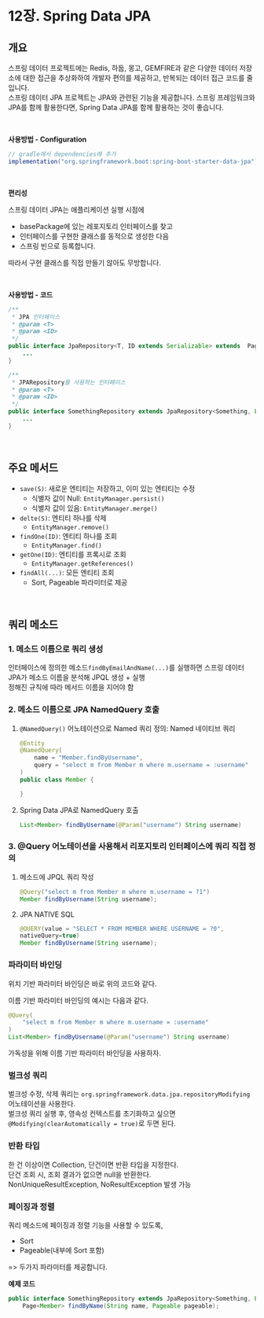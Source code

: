 # 12장. Spring Data JPA
## 개요
스프링 데이터 프로젝트에는 Redis, 하둡, 몽고, GEMFIRE과 같은 다양한 데이터 저장소에 대한 접근을 추상화하여 개발자 편의를 제공하고, 반복되는 데이터 접근 코드를 줄입니다.  
스프링 데이터 JPA 프로젝트는 JPA와 관련된 기능을 제공합니다. 스프링 프레임워크와 JPA를 함께 활용한다면, Spring Data JPA를 함께 활용하는 것이 좋습니다.

<br />

**사용방법 - Configuration**

```gradle
// gradle에서 dependencies에 추가
implementation("org.springframework.boot:spring-boot-starter-data-jpa")
```

<br>

**편리성**

스프링 데이터 JPA는 애플리케이션 실행 시점에
- basePackage에 있는 레포지토리 인터페이스를 찾고
- 인터페이스를 구현한 클래스를 동적으로 생성한 다음
- 스프링 빈으로 등록합니다.  

따라서 구현 클래스를 직접 만들기 않아도 무방합니다.

<br>

**사용방법 - 코드**
```java
/**
 * JPA 인터페이스
 * @param <T>
 * @param <ID>
 */
public interface JpaRepository<T, ID extends Serializable> extends  PagingAndSortingRepository<T, ID> {
    ...
}
```

```java
/**
 * JPARepository를 사용하는 인터페이스
 * @param <T>
 * @param <ID>
 */
public interface SomethingRepository extends JpaRepository<Something, Long>  {
    ...
}
```

<br>

## 주요 메서드
- `save(S)`: 새로운 엔티티는 저장하고, 이미 있는 엔티티는 수정
  - 식별자 값이 Null: `EntityManager.persist()`
  - 식별자 값이 있음: `EntityManager.merge()`
- `delte(S)`: 엔티티 하나를 삭제
  - `EntityManager.remove()`
- `findOne(ID)`: 엔티티 하나를 조회
  - `EntityManager.find()`
- `getOne(ID)`: 엔티티를 프록시로 조회
  - `EntityManager.getReferences()`
- `findAll(...)`: 모든 엔티티 조회
  - Sort, Pageable 파라미터로 제공

<br>

## 쿼리 메소드
### 1. 메소드 이름으로 쿼리 생성
인터페이스에 정의한 메소드`findByEmailAndName(...)`를 실행하면 스프링 데이터 JPA가 메소드 이름을 분석해 JPQL 생성 + 실행  
정해진 규칙에 따라 메서드 이름을 지어야 함

### 2. 메소드 이름으로 JPA NamedQuery 호출
1) `@NamedQuery()` 어노테이션으로 Named 쿼리 정의: Named 네이티브 쿼리
    ```java
   @Entity
   @NamedQuery(
        name = "Member.findByUsername",
        query = "select m from Member m where m.username = :username"
   )
   public class Member {
   
   }
   ```

2) Spring Data JPA로 NamedQuery 호출
    ```java
    List<Member> findByUsername(@Param("username") String username)
    ```

### 3. @Query 어노테이션을 사용해서 리포지토리 인터페이스에 쿼리 직접 정의
1) 메소드에 JPQL 쿼리 작성
    ```java
    @Query("select m from Member m where m.username = ?1")
    Member findByUsername(String username);
    ```

2) JPA NATIVE SQL
    ```java
    @QUERY(value = "SELECT * FROM MEMBER WHERE USERNAME = ?0",
    nativeQuery=true)
    Member findByUsername(String username);
    ```

### 파라미터 바인딩
위치 기반 파라미터 바인딩은 바로 위의 코드와 같다.

이름 기반 파라미터 바인딩의 예시는 다음과 같다.
```java
@Query(
    "select m from Member m where m.username = :username"
)
List<Member> findByUsername(@Param("username") String username)
```
가독성을 위해 이름 기반 파라미터 바인딩을 사용하자. 

### 벌크성 쿼리
벌크성 수정, 삭제 쿼리는 `org.springframework.data.jpa.repositoryModifying` 어노테이션을 사용한다.  
벌크성 쿼리 실행 후, 영속성 컨텍스트를 초기화하고 싶으면 `@Modifying(clearAutomatically = true)`로 두면 된다.

### 반환 타입
한 건 이상이면 Collection, 단건이면 반환 타입을 지정한다.  
단건 조회 시, 조회 결과가 없으면 null을 반환한다.  
NonUniqueResultException, NoResultException 발생 가능

### 페이징과 정렬
쿼리 메소드에 페이징과 정렬 기능을 사용할 수 있도록,
- Sort
- Pageable(내부에 Sort 포함)

=> 두가지 파라미터를 제공합니다.

**예제 코드**
```java
public interface SomethingRepository extends JpaRepository<Something, Long> {
    Page<Member> findByName(String name, Pageable pageable);
```